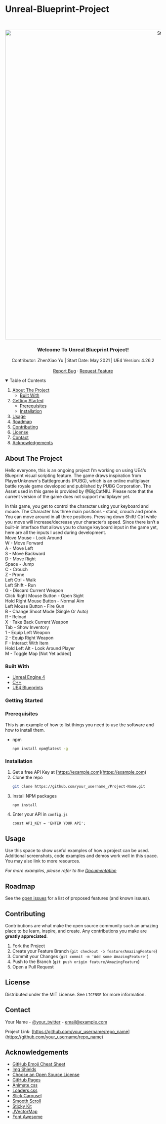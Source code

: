 # Unreal-Blueprint-Project


<!-- PROJECT LOGO -->
<br />
<p align="center"><img width="1000" alt="Start" src="https://user-images.githubusercontent.com/59629632/120905877-244b4600-c623-11eb-80f6-2f8931987eb9.png">
  </a>

  <h3 align="center">Welcome To Unreal Blueprint Project!</h3>

  <p align="center">
    Contributor: ZhenXiao Yu  | Start Date: May 2021 | UE4 Version: 4.26.2
    <br />
    <br />
    <a href="https://github.com/zhenxiao-yu/Unreal-Blueprint-Project/issues">Report Bug</a>
    ·
    <a href="https://github.com/zhenxiao-yu/Unreal-Blueprint-Project/issues">Request Feature</a>
  </p>
</p>



<!-- TABLE OF CONTENTS -->
<details open="open">
  <summary>Table of Contents</summary>
  <ol>
    <li>
      <a href="#about-the-project">About The Project</a>
      <ul>
        <li><a href="#built-with">Built With</a></li>
      </ul>
    </li>
    <li>
      <a href="#getting-started">Getting Started</a>
      <ul>
        <li><a href="#prerequisites">Prerequisites</a></li>
        <li><a href="#installation">Installation</a></li>
      </ul>
    </li>
    <li><a href="#usage">Usage</a></li>
    <li><a href="#roadmap">Roadmap</a></li>
    <li><a href="#contributing">Contributing</a></li>
    <li><a href="#license">License</a></li>
    <li><a href="#contact">Contact</a></li>
    <li><a href="#acknowledgements">Acknowledgements</a></li>
  </ol>
</details>



<!-- ABOUT THE PROJECT -->
## About The Project
Hello everyone, this is an ongoing project I’m working on using UE4’s Blueprint visual scripting feature. The game draws inspiration from PlayerUnknown's Battlegrounds (PUBG), which is an online multiplayer battle royale game developed and published by PUBG Corporation. The Asset used in this game is provided by @BigCatNIU. Please note that the current version of the game does not support multiplayer yet. 

In this game, you get to control the character using your keyboard and mouse. The Character has three main positions - stand, crouch and prone. You can move around in all three positions. Pressing down Shift/ Ctrl while you move will increase/decrease your character’s speed. Since there isn’t a built-in interface that allows you to change keyboard input in the game yet, here are all the inputs I used during development. 
<br />
Move Mouse - Look Around  <br />
W - Move Forward  <br />
A - Move Left  <br />
S - Move Backward  <br />
D - Move Right  <br />
Space - Jump  <br />
C - Crouch  <br />
Z - Prone <br />
Left Ctrl - Walk <br />
Left Shift - Run <br />
G - Discard Current Weapon <br />
Click Right Mouse Button - Open Sight <br />
Hold Right Mouse Button - Normal Aim <br />
Left Mouse Button - Fire Gun <br />
B - Change Shoot Mode (Single Or Auto) <br />
R - Reload <br />
X - Take Back Current Weapon <br />
Tab - Show Inventory <br />
1 - Equip Left Weapon <br />
2 - Equip Right Weapon <br />
F - Interact With Item <br />
Hold Left Alt - Look Around Player <br />
M - Toggle Map [Not Yet added] <br />


### Built With

* [Unreal Engine 4](https://docs.unrealengine.com/4.26/en-US/)
* [C++](https://docs.microsoft.com/en-us/cpp/?view=msvc-160)
* [UE4 Blueprints](https://docs.unrealengine.com/4.26/en-US/ProgrammingAndScripting/Blueprints/)



<!-- GETTING STARTED -->
### Getting Started


### Prerequisites

This is an example of how to list things you need to use the software and how to install them.
* npm
  ```sh
  npm install npm@latest -g
  ```

### Installation

1. Get a free API Key at [https://example.com](https://example.com)
2. Clone the repo
   ```sh
   git clone https://github.com/your_username_/Project-Name.git
   ```
3. Install NPM packages
   ```sh
   npm install
   ```
4. Enter your API in `config.js`
   ```JS
   const API_KEY = 'ENTER YOUR API';
   ```



<!-- USAGE EXAMPLES -->
## Usage

Use this space to show useful examples of how a project can be used. Additional screenshots, code examples and demos work well in this space. You may also link to more resources.

_For more examples, please refer to the [Documentation](https://example.com)_



<!-- ROADMAP -->
## Roadmap

See the [open issues](https://github.com/othneildrew/Best-README-Template/issues) for a list of proposed features (and known issues).



<!-- CONTRIBUTING -->
## Contributing

Contributions are what make the open source community such an amazing place to be learn, inspire, and create. Any contributions you make are **greatly appreciated**.

1. Fork the Project
2. Create your Feature Branch (`git checkout -b feature/AmazingFeature`)
3. Commit your Changes (`git commit -m 'Add some AmazingFeature'`)
4. Push to the Branch (`git push origin feature/AmazingFeature`)
5. Open a Pull Request



<!-- LICENSE -->
## License

Distributed under the MIT License. See `LICENSE` for more information.



<!-- CONTACT -->
## Contact

Your Name - [@your_twitter](https://twitter.com/your_username) - email@example.com

Project Link: [https://github.com/your_username/repo_name](https://github.com/your_username/repo_name)



<!-- ACKNOWLEDGEMENTS -->
## Acknowledgements
* [GitHub Emoji Cheat Sheet](https://www.webpagefx.com/tools/emoji-cheat-sheet)
* [Img Shields](https://shields.io)
* [Choose an Open Source License](https://choosealicense.com)
* [GitHub Pages](https://pages.github.com)
* [Animate.css](https://daneden.github.io/animate.css)
* [Loaders.css](https://connoratherton.com/loaders)
* [Slick Carousel](https://kenwheeler.github.io/slick)
* [Smooth Scroll](https://github.com/cferdinandi/smooth-scroll)
* [Sticky Kit](http://leafo.net/sticky-kit)
* [JVectorMap](http://jvectormap.com)
* [Font Awesome](https://fontawesome.com)





<!-- MARKDOWN LINKS & IMAGES -->
<!-- https://www.markdownguide.org/basic-syntax/#reference-style-links -->
[contributors-shield]: https://img.shields.io/github/contributors/othneildrew/Best-README-Template.svg?style=for-the-badge
[contributors-url]: https://github.com/othneildrew/Best-README-Template/graphs/contributors
[forks-shield]: https://img.shields.io/github/forks/othneildrew/Best-README-Template.svg?style=for-the-badge
[forks-url]: https://github.com/othneildrew/Best-README-Template/network/members
[stars-shield]: https://img.shields.io/github/stars/othneildrew/Best-README-Template.svg?style=for-the-badge
[stars-url]: https://github.com/othneildrew/Best-README-Template/stargazers
[issues-shield]: https://img.shields.io/github/issues/othneildrew/Best-README-Template.svg?style=for-the-badge
[issues-url]: https://github.com/othneildrew/Best-README-Template/issues
[license-shield]: https://img.shields.io/github/license/othneildrew/Best-README-Template.svg?style=for-the-badge
[license-url]: https://github.com/othneildrew/Best-README-Template/blob/master/LICENSE.txt
[linkedin-shield]: https://img.shields.io/badge/-LinkedIn-black.svg?style=for-the-badge&logo=linkedin&colorB=555
[linkedin-url]: https://linkedin.com/in/othneildrew
[product-screenshot]: images/screenshot.png
